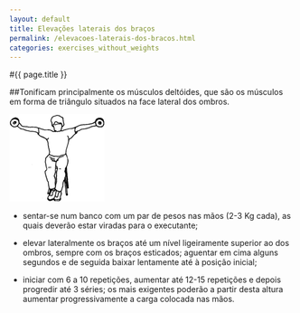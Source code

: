 ```yaml
---
layout: default
title: Elevações laterais dos braços
permalink: /elevacoes-laterais-dos-bracos.html
categories: exercises_without_weights
---
```


#{{ page.title }}

##Tonificam principalmente os músculos deltóides, que são os músculos em forma de triângulo situados na face lateral dos ombros.

![levações laterais dos braços](assets/abdominais-sentado_clip_image002.gif)

* sentar-se num banco com um par de pesos nas mãos (2-3 Kg ca­da), as quais deverão estar viradas para o executante;

* elevar lateralmente os braços até um nível ligeiramente superior ao dos ombros, sempre com os braços esticados; aguentar em cima alguns segundos e de seguida baixar lentamente até à posição inicial;

* iniciar com 6 a 10 repetições, aumentar até 12-15 repetições e depois progredir até 3 séries; os mais exigentes poderão a partir desta altura aumentar progressivamente a carga colocada nas mãos.
